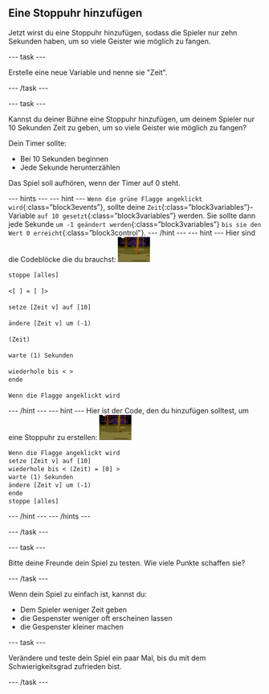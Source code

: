 ## Eine Stoppuhr hinzufügen

Jetzt wirst du eine Stoppuhr hinzufügen, sodass die Spieler nur zehn Sekunden haben, um so viele Geister wie möglich zu fangen.

\--- task \---

Erstelle eine neue Variable und nenne sie "Zeit".

\--- /task \---

\--- task \---

Kannst du deiner Bühne eine Stoppuhr hinzufügen, um deinem Spieler nur 10 Sekunden Zeit zu geben, um so viele Geister wie möglich zu fangen?

Dein Timer sollte:

+ Bei 10 Sekunden beginnen
+ Jede Sekunde herunterzählen

Das Spiel soll aufhören, wenn der Timer auf 0 steht.

\--- hints \--- \--- hint \--- `Wenn die grüne Flagge angeklickt wird`{:class=”block3events”}, sollte deine `Zeit`{:class=”block3variables”}-Variable `auf 10 gesetzt`{:class=”block3variables”} werden. Sie sollte dann jede Sekunde `um -1 geändert werden`{:class=”block3variables”} `bis sie den Wert 0 erreicht`{:class=”block3control"}. \--- /hint \--- \--- hint \--- Hier sind die Codeblöcke die du brauchst: ![Geist-Figur](images/ghost-backdrop.png)

```blocks3
stoppe [alles]

<[ ] = [ ]>

setze [Zeit v] auf [10]

ändere [Zeit v] um (-1)

(Zeit)

warte (1) Sekunden

wiederhole bis < >
ende

Wenn die Flagge angeklickt wird

```

\--- /hint \--- \--- hint \--- Hier ist der Code, den du hinzufügen solltest, um eine Stoppuhr zu erstellen: ![Hintergrund-Symbol](images/ghost-backdrop.png)

```blocks3
Wenn die Flagge angeklickt wird
setze [Zeit v] auf [10]
wiederhole bis < (Zeit) = [0] >
warte (1) Sekunden
ändere [Zeit v] um (-1)
ende
stoppe [alles]
```

\--- /hint \--- \--- /hints \---

\--- /task \---

\--- task \---

Bitte deine Freunde dein Spiel zu testen. Wie viele Punkte schaffen sie?

\--- /task \---

Wenn dein Spiel zu einfach ist, kannst du:

+ Dem Spieler weniger Zeit geben
+ die Gespenster weniger oft erscheinen lassen
+ die Gespenster kleiner machen

\--- task \---

Verändere und teste dein Spiel ein paar Mal, bis du mit dem Schwierigkeitsgrad zufrieden bist.

\--- /task \---